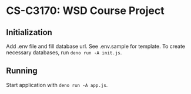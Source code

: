 # CS-C3170: WSD Course Project

## Initialization
Add .env file and fill database url. See .env.sample for template. To create necessary databases, run `deno run -A init.js`.

## Running

Start application with `deno run -A app.js`.